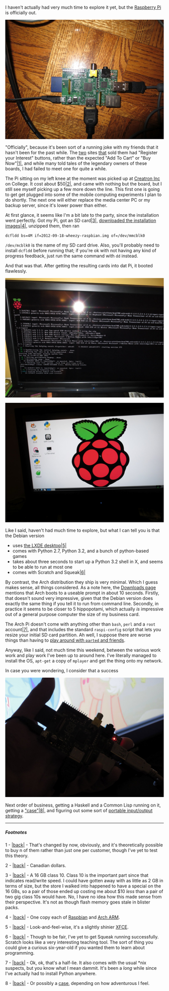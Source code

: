I haven't actually had very much time to explore it yet, but the [Raspberry Pi](http://www.raspberrypi.org/) is officially out.

![](/static/img/pi-1.jpg)

"Officially", because it's been sort of a running joke with my friends that it hasn't been for the past while. The [two](http://www.alliedelec.com/lp/120626raso/?cm_mmc=Offline-Referral-_-Electronics-_-RaspberryPi-201203-_-World-Selector-Page) sites [that](http://downloads.element14.com/raspberryPi1.html?isRedirect=true) sold them had "Register your Interest" buttons, rather than the expected "Add To Cart" or "Buy Now"<a name="note-Sun-Sep-30-225547EDT-2012"></a>[|1|](#foot-Sun-Sep-30-225547EDT-2012), and while many told tales of the legendary owners of these boards, I had failed to meet one for quite a while.

The Pi sitting on my left knee at the moment was picked up at [Creatron Inc](http://www.creatroninc.com/) on College. It cost about $50<a name="note-Sun-Sep-30-225551EDT-2012"></a>[|2|](#foot-Sun-Sep-30-225551EDT-2012), and came with nothing but the board, but I still see myself picking up a few more down the line. This first one is going to get get plugged into some of the mobile computing experiments I plan to do shortly. The next one will either replace the media center PC or my backup server, since it's lower power than either.

At first glance, it seems like I'm a bit late to the party, since the installation went perfectly. Got my Pi, got an SD card<a name="note-Sun-Sep-30-225556EDT-2012"></a>[|3|](#foot-Sun-Sep-30-225556EDT-2012), [downloaded the installation images](http://www.raspberrypi.org/downloads)<a name="note-Sun-Sep-30-225604EDT-2012"></a>[|4|](#foot-Sun-Sep-30-225604EDT-2012), unzipped them, then ran

```
dcfldd bs=4M if=2012-09-18-wheezy-raspbian.img of=/dev/mmcblk0
```

`/dev/mcblk0` is the name of my SD card drive. Also, you'll probably need to install `dcfldd` before running that; if you're ok with not having any kind of progress feedback, just run the same command with `dd` instead.

And that was that. After getting the resulting cards into dat Pi, it booted flawlessly.

![](/static/img/pi-2.jpg)

![](/static/img/pi-3.jpg)

Like I said, haven't had much time to explore, but what I can tell you is that the Debian version


- uses [the LXDE desktop](http://lxde.org/)<a name="note-Sun-Sep-30-225608EDT-2012"></a>[|5|](#foot-Sun-Sep-30-225608EDT-2012)
- comes with Python 2.7, Python 3.2, and a bunch of python-based games
- takes about three seconds to start up a Python 3.2 shell in X, and seems to be able to run at most one
- comes with Scratch and Squeak<a name="note-Sun-Sep-30-225613EDT-2012"></a>[|6|](#foot-Sun-Sep-30-225613EDT-2012)


By contrast, the Arch distribution they ship is very minimal. Which I guess makes sense, all things considered. As a note here, the [Downloads page](http://www.raspberrypi.org/downloads) mentions that Arch boots to a useable prompt in about 10 seconds. Firstly, that doesn't sound very impressive, given that the Debian version does exactly the same thing if you tell it to run from command line. Secondly, in practice it seems to be closer to 5 hippopotami, which actually *is* impressive out of a general purpose computer the size of my business card.

The Arch Pi doesn't come with anything other than `bash`, `perl` and a `root` account<a name="note-Sun-Sep-30-225618EDT-2012"></a>[|7|](#foot-Sun-Sep-30-225618EDT-2012), and that includes the standard `raspi-config` script that lets you resize your initial SD card partition. Ah well, I suppose there are worse things than having to [play around with `parted` and friends](http://elinux.org/RPi_Resize_Flash_Partitions#Manually_resizing_the_SD_card_on_Raspberry_Pi).

Anyway, like I said, not much time this weekend, between the various work work and play work I've been up to around here. I've literally managed to install the OS, `apt-get` a copy of `mplayer` and get the thing onto my network.

In case you were wondering, I consider that a success

![](/static/img/pi-4.jpg)

Next order of business, getting a Haskell and a Common Lisp running on it, getting a ["case"](http://www.raspberrypi.org/archives/1310)<a name="note-Sun-Sep-30-225623EDT-2012"></a>[|8|](#foot-Sun-Sep-30-225623EDT-2012), and figuring out some sort of [portable input/output strategy](http://langnostic.blogspot.ca/2011/12/x220-and-unrelatedly-portable-keyboards.html).


* * *
##### Footnotes

1 - <a name="foot-Sun-Sep-30-225547EDT-2012"></a>[|back|](#note-Sun-Sep-30-225547EDT-2012) - That's changed by now, obviously, and it's theoretically possible to buy n of them rather than just one per customer, though I've yet to test this theory.

2 - <a name="foot-Sun-Sep-30-225551EDT-2012"></a>[|back|](#note-Sun-Sep-30-225551EDT-2012) - Canadian dollars.

3 - <a name="foot-Sun-Sep-30-225556EDT-2012"></a>[|back|](#note-Sun-Sep-30-225556EDT-2012) - A 16 GB class 10. Class 10 is the important part since that indicates read/write speed. I could have gotten away with as little as 2 GB in terms of size, but the store I walked into happened to have a special on the 16 GBs, so a pair of those ended up costing me about $10 *less* than a pair of two gig class 10s would have. No, I have no idea how this made sense from their perspective. It's not as though flash memory goes stale in blister packs.

4 - <a name="foot-Sun-Sep-30-225604EDT-2012"></a>[|back|](#note-Sun-Sep-30-225604EDT-2012) - One copy each of [Raspbian](http://downloads.raspberrypi.org/download.php?file=/images/raspbian/2012-09-18-wheezy-raspbian/2012-09-18-wheezy-raspbian.zip) and [Arch ARM](http://downloads.raspberrypi.org/download.php?file=/images/archlinuxarm/archlinux-hf-2012-09-18/archlinux-hf-2012-09-18.zip).

5 - <a name="foot-Sun-Sep-30-225608EDT-2012"></a>[|back|](#note-Sun-Sep-30-225608EDT-2012) - Look-and-feel-wise, it's a slightly shinier [XFCE](http://www.xfce.org/).

6 - <a name="foot-Sun-Sep-30-225613EDT-2012"></a>[|back|](#note-Sun-Sep-30-225613EDT-2012) - Though to be fair, I've yet to get Squeak running successfully. Scratch looks like a very interesting teaching tool. The sort of thing you could give a curious six-year-old if you wanted them to learn about programming.

7 - <a name="foot-Sun-Sep-30-225618EDT-2012"></a>[|back|](#note-Sun-Sep-30-225618EDT-2012) - Ok, ok, that's a half-lie. It also comes with the usual *nix suspects, but you know what I mean dammit. It's been a *long* while since I've actually had to install Python anywhere.

8 - <a name="foot-Sun-Sep-30-225623EDT-2012"></a>[|back|](#note-Sun-Sep-30-225623EDT-2012) - Or possibly a [case](http://www.geek.com/articles/chips/raspberry-pi-gets-a-case-you-can-download-and-3d-print-2012035/), depending on how adventurous I feel.
